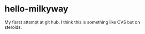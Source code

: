 # hello-milkyway
My fisrst attempt at git hub.  I think this is something like CVS but on steroids.  
